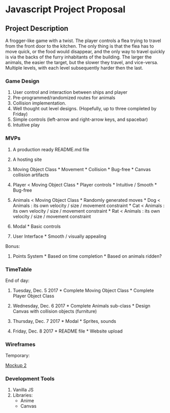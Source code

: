 # Javascript Project Proposal

## Project Description
  A frogger-like game with a twist.  The player controls a flea trying to travel from the front door to the kitchen.  The only thing is that the flea has to move quick, or the food would disappear, and the only way to travel quickly is via the backs of the furry inhabitants of the building.  The larger the animals, the easier the target, but the slower they travel, and vice-versa.  Multiple levels, with each level subsequently harder then the last.
  

### Game Design
  1. User control and interaction between ships and player
  2. Pre-programmed/randomized routes for animals
  3. Collision implementation.
  4. Well thought out level designs.  (Hopefully, up to three completed by Friday)
  6. Simple controls (left-arrow and right-arrow keys, and spacebar)
  7. Intuitive play


### MVPs
  1. A production ready README.md file

  2. A hosting site

  3. Moving Object Class
    * Movement
    * Collision
    * Bug-free
    * Canvas collision artifacts

  4. Player < Moving Object Class
    * Player controls
    * Intuitive / Smooth
    * Bug-free

  5. Animals < Moving Object Class
    * Randomly generated moves
    * Dog < Animals : its own velocity / size / movement constraint
    * Cat < Animals : its own velocity / size / movement constraint
    * Rat < Animals : its own velocity / size / movement constraint
  
  7. Modal
    * Basic controls

  8. User Interface
    * Smooth / visually appealing


  Bonus:
  1. Points System
    * Based on time completion
    * Based on animals ridden?


### TimeTable
  End of day:

  1. Tuesday, Dec. 5 2017
    * Complete Moving Object Class
    * Complete Player Object Class

  2. Wednesday, Dec. 6 2017
    * Complete Animals sub-class
    * Design Canvas with collision objects (furniture)

  3. Thursday, Dec. 7 2017
    * Modal
    * Sprites, sounds

  4. Friday, Dec. 8 2017
    * README file
    * Website upload

### Wireframes
  Temporary:

  [Mockup 2](wireframes/wireframes_2.jpg)


### Development Tools
  1. Vanilla JS
  2. Libraries:
      * Anime
      * Canvas

